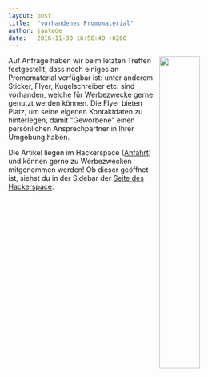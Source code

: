 ```yaml
---
layout: post
title:  "vorhandenes Promomaterial"
author: jantede
date:   2016-11-30 16:56:40 +0200
---
```

<image style="float: right;" src="/blog/files/2016-11-30/material.jpg" width="40%">Auf Anfrage haben wir beim letzten Treffen festgestellt, dass noch einiges an Promomaterial verfügbar ist: unter anderem Sticker, Flyer, Kugelschreiber etc. sind vorhanden, welche für Werbezwecke gerne genutzt werden können. Die Flyer bieten Platz, um seine eigenen Kontaktdaten zu hinterlegen, damit "Geworbene" einen persönlichen Ansprechpartner in Ihrer Umgebung haben.

Die Artikel liegen im Hackerspace ([Anfahrt](https://www.hackerspace-bremen.de/anfahrt/)) und können gerne zu Werbezwecken mitgenommen werden! 
Ob dieser geöffnet ist, siehst du in der Sidebar der [Seite des Hackerspace](https://www.hackerspace-bremen.de/).